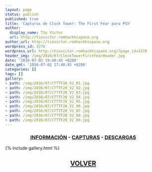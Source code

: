 ```yaml
---
layout: page
status: publish
published: true
title: 'Capturas de Clock Tower: The First Fear para PSX'
author:
  display_name: Tío Víctor
  url: http://tiovictor.romhackhispano.org
author_url: http://tiovictor.romhackhispano.org
wordpress_id: 3270
wordpress_url: http://tiovictor.romhackhispano.org/?page_id=3270
header_img: /img/2016/07/ClockTowerFirstFearHeader.jpg
date: '2016-07-02 19:48:45 +0200'
date_gmt: '2016-07-02 17:48:45 +0200'
categories: []
tags: []
gallery:
- path: /img/2016/07/CTTTF20_V2_01.jpg
- path: /img/2016/07/CTTTF20_V2_02.jpg
- path: /img/2016/07/CTTTF20_V2_03.jpg
- path: /img/2016/07/CTTTF20_V2_04.jpg
- path: /img/2016/07/CTTTF20_V2_05.jpg
- path: /img/2016/07/CTTTF20_V2_06.jpg
- path: /img/2016/07/CTTTF20_V2_07.jpg
- path: /img/2016/07/CTTTF20_V2_08.jpg
- path: /img/2016/07/CTTTF20_V2_09.jpg
---
```

<h3 style="text-align: center;"><strong><a href="http://tiovictor.romhackhispano.org/clock-tower-psx-20/informacion/">INFORMACIÓN</a> - <a href="http://tiovictor.romhackhispano.org/clock-tower-psx-20/capturas/">CAPTURAS</a> - <a href="http://tiovictor.romhackhispano.org/clock-tower-psx-20/descargar/">DESCARGAS</a></strong></h3>

{% include gallery.html %}
<h2 style="text-align: center;"><strong><a href="http://tiovictor.romhackhispano.org/clock-tower-psx-20/">VOLVER</a></strong></h2></p>
